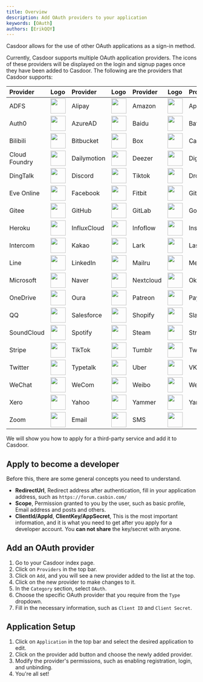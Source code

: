 ```yaml
---
title: Overview
description: Add OAuth providers to your application
keywords: [OAuth]
authors: [ErikQQY]
---
```


Casdoor allows for the use of other OAuth applications as a sign-in method.

Currently, Casdoor supports multiple OAuth application providers. The icons of these providers will be displayed on the login and signup pages once they have been added to Casdoor. The following are the providers that Casdoor supports:

| Provider      | Logo                                                                           | Provider    | Logo                                                                       | Provider  | Logo                                                                     | Provider     | Logo                                                                        |
|:--------------|:-------------------------------------------------------------------------------|:------------|:---------------------------------------------------------------------------|:----------|:-------------------------------------------------------------------------|:-------------|:----------------------------------------------------------------------------|
| ADFS          | <img src="https://cdn.casbin.org/img/social_adfs.png" width="40" />            | Alipay      | <img src="https://cdn.casbin.org/img/social_alipay.png" width="40" />      | Amazon    | <img src="https://cdn.casbin.org/img/social_amazon.png" width="40" />    | Apple        | <img src="https://cdn.casbin.org/img/social_apple.png" width="40" />        |
| Auth0         | <img src="https://cdn.casbin.org/img/social_auth0.png" width="40" />           | AzureAD     | <img src="https://cdn.casbin.org/img/social_azuread.png" width="40" />     | Baidu     | <img src="https://cdn.casbin.org/img/social_baidu.png" width="40" />     | Battle.net   | <img src="https://cdn.casbin.org/img/social_battlenet.png" width="40" />    |
| Bilibili      | <img src="https://cdn.casbin.org/img/social_bilibili.png" width="40" />        | Bitbucket   | <img src="https://cdn.casbin.org/img/social_bitbucket.png" width="40" />   | Box       | <img src="https://cdn.casbin.org/img/social_box.png" width="40" />       | Casdoor      | <img src="https://cdn.casbin.org/img/social_casdoor.png" width="40" />      |
| Cloud Foundry | <img src="https://cdn.casbin.org/img/social_cloudfoundry.png" width="40" />    | Dailymotion | <img src="https://cdn.casbin.org/img/social_dailymotion.png" width="40" /> | Deezer    | <img src="https://cdn.casbin.org/img/social_deezer.png" width="40" />    | DigitalOcean | <img src="https://cdn.casbin.org/img/social_digitalocean.png" width="40" /> |
| DingTalk      | <img src="https://cdn.casbin.org/img/social_dingtalk.png" width="40" />        | Discord     | <img src="https://cdn.casbin.org/img/social_discord.png" width="40" />     | Tiktok    | <img src="https://cdn.casbin.org/img/social_douyin.png" width="40" />    | Dropbox      | <img src="https://cdn.casbin.org/img/social_dropbox.png" width="40" />      |
| Eve Online    | <img src="https://cdn.casbin.org/img/social_eveonline.png" width="40" />       | Facebook    | <img src="https://cdn.casbin.org/img/social_facebook.png" width="40" />    | Fitbit    | <img src="https://cdn.casbin.org/img/social_fitbit.png" width="40" />    | Gitea        | <img src="https://cdn.casbin.org/img/social_gitea.png" width="40" />        |
| Gitee         | <img src="https://cdn.casbin.org/img/social_gitee.png" width="40" />           | GitHub      | <img src="https://cdn.casbin.org/img/social_github.png" width="40" />      | GitLab    | <img src="https://cdn.casbin.org/img/social_gitlab.png" width="40" />    | Google       | <img src="https://cdn.casbin.org/img/social_google.png" width="40" />       |
| Heroku        | <img src="https://cdn.casbin.org/img/social_heroku.png" width="40" />          | InfluxCloud | <img src="https://cdn.casbin.org/img/social_influxcloud.png" width="40" /> | Infoflow  | <img src="https://cdn.casbin.org/img/social_infoflow.png" width="40" />  | Instagram    | <img src="https://cdn.casbin.org/img/social_instagram.png" width="40" />    |
| Intercom      | <img src="https://cdn.casbin.org/img/social_intercom.png" width="40" />        | Kakao       | <img src="https://cdn.casbin.org/img/social_kakao.png" width="40" />       | Lark      | <img src="https://cdn.casbin.org/img/social_lark.png" width="40" />      | Lastfm       | <img src="https://cdn.casbin.org/img/social_lastfm.png" width="40" />       |
| Line          | <img src="https://cdn.casbin.org/img/social_line.png" width="40" />            | LinkedIn    | <img src="https://cdn.casbin.org/img/social_linkedin.png" width="40" />    | Mailru    | <img src="https://cdn.casbin.org/img/social_mailru.png" width="40" />    | Meetup       | <img src="https://cdn.casbin.org/img/social_meetup.png" width="40" />       |
| Microsoft     | <img src="https://cdn.casbin.org/img/social_microsoftonline.png" width="40" /> | Naver       | <img src="https://cdn.casbin.org/img/social_naver.png" width="40" />       | Nextcloud | <img src="https://cdn.casbin.org/img/social_nextcloud.png" width="40" /> | Okta         | <img src="https://cdn.casbin.org/img/social_okta.png" width="40" />         |
| OneDrive      | <img src="https://cdn.casbin.org/img/social_onedrive.png" width="40" />        | Oura        | <img src="https://cdn.casbin.org/img/social_oura.png" width="40" />        | Patreon   | <img src="https://cdn.casbin.org/img/social_patreon.png" width="40" />   | PayPal       | <img src="https://cdn.casbin.org/img/social_paypal.png" width="40" />       |
| QQ            | <img src="https://cdn.casbin.org/img/social_qq.png" width="40" />              | Salesforce  | <img src="https://cdn.casbin.org/img/social_salesforce.png" width="40" />  | Shopify   | <img src="https://cdn.casbin.org/img/social_shopify.png" width="40" />   | Slack        | <img src="https://cdn.casbin.org/img/social_slack.png" width="40" />        |
| SoundCloud    | <img src="https://cdn.casbin.org/img/social_soundcloud.png" width="40" />      | Spotify     | <img src="https://cdn.casbin.org/img/social_spotify.png" width="40" />     | Steam     | <img src="https://cdn.casbin.org/img/social_steam.png" width="40" />     | Strava       | <img src="https://cdn.casbin.org/img/social_strava.png" width="40" />       |
| Stripe        | <img src="https://cdn.casbin.org/img/social_stripe.png" width="40" />          | TikTok      | <img src="https://cdn.casbin.org/img/social_tiktok.png" width="40" />      | Tumblr    | <img src="https://cdn.casbin.org/img/social_tumblr.png" width="40" />    | Twitch       | <img src="https://cdn.casbin.org/img/social_twitch.png" width="40" />       |
| Twitter       | <img src="https://cdn.casbin.org/img/social_twitter.png" width="40" />         | Typetalk    | <img src="https://cdn.casbin.org/img/social_typetalk.png" width="40" />    | Uber      | <img src="https://cdn.casbin.org/img/social_uber.png" width="40" />      | VK           | <img src="https://cdn.casbin.org/img/social_vk.png" width="40" />           |
| WeChat        | <img src="https://cdn.casbin.org/img/social_wechat.png" width="40" />          | WeCom       | <img src="https://cdn.casbin.org/img/social_wecom.png" width="40" />       | Weibo     | <img src="https://cdn.casbin.org/img/social_weibo.png" width="40" />     | WePay        | <img src="https://cdn.casbin.org/img/social_wepay.png" width="40" />        |
| Xero          | <img src="https://cdn.casbin.org/img/social_xero.png" width="40" />            | Yahoo       | <img src="https://cdn.casbin.org/img/social_yahoo.png" width="40" />       | Yammer    | <img src="https://cdn.casbin.org/img/social_yammer.png" width="40" />    | Yandex       | <img src="https://cdn.casbin.org/img/social_yandex.png" width="40" />       |
| Zoom          | <img src="https://cdn.casbin.org/img/social_zoom.png" width="40" />            | Email       | <img src="https://cdn.casbin.org/img/social_mail.png" width="40" />        | SMS       | <img src="https://cdn.casbin.org/img/social_msg.png" width="40" />       |

We will show you how to apply for a third-party service and add it to Casdoor.

## Apply to become a developer

Before this, there are some general concepts you need to understand.

- **RedirectUrl**, Redirect address after authentication, fill in your application address, such as `https://forum.casbin.com/`
- **Scope**, Permission granted to you by the user, such as basic profile, Email address and posts and others.
- **ClientId/AppId**, **ClientKey/AppSecret**, This is the most important information, and it is what you need to get after you apply for a developer account. You **can not share** the key/secret with anyone.

## Add an OAuth provider

1. Go to your Casdoor index page.
2. Click on `Providers` in the top bar.
3. Click on `Add`, and you will see a new provider added to the list at the top.
4. Click on the new provider to make changes to it.
5. In the `Category` section, select `OAuth`.
6. Choose the specific OAuth provider that you require from the `Type` dropdown.
7. Fill in the necessary information, such as `Client ID` and `Client Secret`.

## Application Setup

1. Click on `Application` in the top bar and select the desired application to edit.
2. Click on the provider add button and choose the newly added provider.
3. Modify the provider's permissions, such as enabling registration, login, and unbinding.
4. You're all set!
